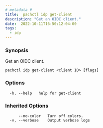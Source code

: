 ```yaml
---
# metadata # 
title:  pachctl idp get-client
description: "Get an OIDC client."
date:  2022-10-11T16:50:12-04:00
tags:
  - idp
---
```


### Synopsis

Get an OIDC client.

```
pachctl idp get-client <client ID> [flags]
```

### Options

```
  -h, --help   help for get-client
```

### Inherited Options

```
      --no-color   Turn off colors.
  -v, --verbose    Output verbose logs
```

